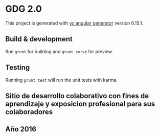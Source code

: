 # GDG 2.0

This project is generated with [yo angular generator](https://github.com/yeoman/generator-angular)
version 0.15.1.

## Build & development

Run `grunt` for building and `grunt serve` for preview.

## Testing

Running `grunt test` will run the unit tests with karma.

## Sitio de desarrollo colaborativo con fines de aprendizaje y exposicion profesional para sus colaboradores

## Año 2016